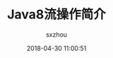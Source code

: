 ---
layout: post
title:  "Java8流操作简介"
date:   2018-04-30 11:00:51
categories: algorithm
tags: algorithm
author: "sxzhou"
---  